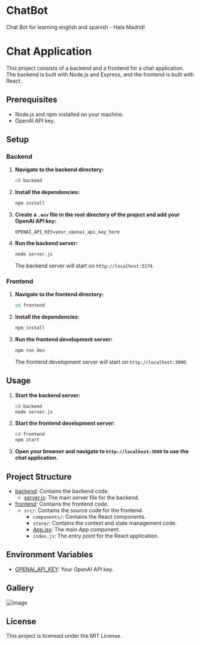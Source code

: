 # ChatBot
Chat Bot for learning english and spanish - Hala Madrid!


# Chat Application

This project consists of a backend and a frontend for a chat application. The backend is built with Node.js and Express, and the frontend is built with React.

## Prerequisites

- Node.js and npm installed on your machine.
- OpenAI API key.

## Setup

### Backend

1. **Navigate to the backend directory:**

    ```sh
    cd backend
    ```

2. **Install the dependencies:**

    ```sh
    npm install
    ```

3. **Create a `.env` file in the root directory of the project and add your OpenAI API key:**

    ```env
    OPENAI_API_KEY=your_openai_api_key_here
    ```

4. **Run the backend server:**

    ```sh
    node server.js
    ```

    The backend server will start on `http://localhost:5174`.

### Frontend

1. **Navigate to the frontend directory:**

    ```sh
    cd frontend
    ```

2. **Install the dependencies:**

    ```sh
    npm install
    ```

3. **Run the frontend development server:**

    ```sh
    npm run dev
    ```

    The frontend development server will start on `http://localhost:3000`.

## Usage

1. **Start the backend server:**

    ```sh
    cd backend
    node server.js
    ```

2. **Start the frontend development server:**

    ```sh
    cd frontend
    npm start
    ```

3. **Open your browser and navigate to `http://localhost:3000` to use the chat application.**

## Project Structure

- [backend](http://_vscodecontentref_/2): Contains the backend code.
  - [server.js](http://_vscodecontentref_/3): The main server file for the backend.
- [frontend](http://_vscodecontentref_/4): Contains the frontend code.
  - `src/`: Contains the source code for the frontend.
    - `components/`: Contains the React components.
    - `store/`: Contains the context and state management code.
    - [App.jsx](http://_vscodecontentref_/5): The main App component.
    - `index.js`: The entry point for the React application.

## Environment Variables

- [OPENAI_API_KEY](http://_vscodecontentref_/6): Your OpenAI API key.


## Gallery

![image](https://github.com/user-attachments/assets/007018bc-7a82-4423-abb5-33abeedfd2ad)


## License

This project is licensed under the MIT License.







